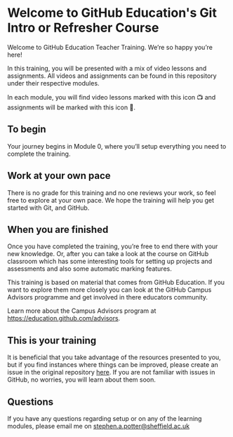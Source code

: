 # Welcome to GitHub Education's Git Intro or Refresher Course
Welcome to GitHub Education Teacher Training. We’re so happy you’re here!  

In this training, you will be presented with a mix of video lessons and assignments. All videos and assignments can be found in this repository under their respective modules.  

In each module, you will find video lessons marked with this icon 📺 and assignments will be marked with this icon 📓. 

## To begin
Your journey begins in Module 0, where you’ll setup everything you need to complete the training.

## Work at your own pace
There is no grade for this training and no one reviews your work, so feel free to explore at your own pace. We hope the training will help you get started with Git, and GitHub.

## When you are finished

Once you have completed the training, you’re free to end there with your new knowledge. Or, after you can take a look at the course on GitHub classroom which has some interesting tools for setting up projects and assessments and also some automatic marking features.

This training is based on material that comes from GitHub Education. If you want to explore them more closely you can look at the GitHub Campus Advisors programme and get involved in there educators community.

Learn more about the Campus Advisors program at https://education.github.com/advisors.

## This is your training

It is beneficial that you take advantage of the resources presented to you, but if you find instances where things can be improved, please create an issue in the original repository [here](https://github.com/SAEP68/github-education-git-training). If you are not familiar with issues in GitHub, no worries, you will learn about them soon.

## Questions
If you have any questions regarding setup or on any of the learning modules, please email me on stephen.a.potter@sheffield.ac.uk
